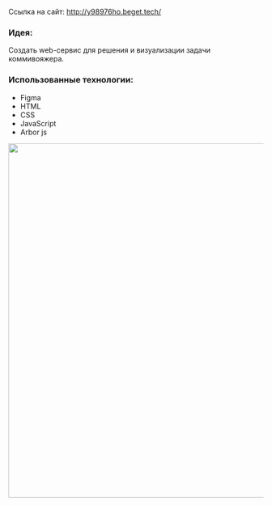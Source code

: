 Ссылка на сайт: http://y98976ho.beget.tech/

### Идея:

Создать web-сервис для решения и визуализации задачи коммивояжера.

### Использованные технологии:
* Figma
* HTML
* CSS
* JavaScript
* Arbor js

<img src="https://github.com/VinogradovaD/Traveling-salesman-website/blob/main/animation.gif" width="700">
